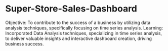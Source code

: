 # Super-Store-Sales-Dashboard
Objective: To contribute to the success of a business by utilizing data analysis techniques, specifically focusing on time series analysis. Learning:  Incorporated Data Analysis techniques, specializing in time series analysis, to deliver valuable insights and interactive dashboard creation, driving business success.
